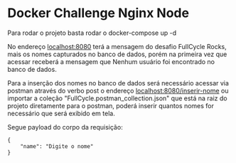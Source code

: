 # Docker Challenge Nginx Node

Para rodar o projeto basta rodar o docker-compose up -d

No endereço [localhost:8080](localhost:8080) terá a mensagem do desafio FullCycle Rocks, mais os nomes capturados no banco de dados, porém na primeira vez que acessar receberá a mensagem que Nenhum usuário foi encontrado no banco de dados.

Para a inserção dos nomes no banco de dados será necessário acessar via postman através do verbo post o endereço [localhost:8080/inserir-nome](localhost:8080/inserir-nome) ou importar a coleção "FullCycle.postman_collection.json" que está na raiz do projeto diretamente para o postman, poderá inserir quantos nomes for necessário que será exibido em tela.

Segue payload do corpo da requisição:

```
{
    "name": "Digite o nome"
}
```
